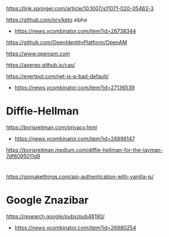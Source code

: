 https://link.springer.com/article/10.1007/s11071-020-05463-3

https://github.com/ory/keto alpha
* https://news.ycombinator.com/item?id=26738344

https://github.com/OpenIdentityPlatform/OpenAM

https://www.openiam.com

https://apereo.github.io/cas/


https://evertpot.com/jwt-is-a-bad-default/
* https://news.ycombinator.com/item?id=27136539

# Diffie-Hellman
https://borisreitman.com/privacy.html
* https://news.ycombinator.com/item?id=26898147

https://borisreitman.medium.com/diffie-hellman-for-the-layman-7df6095011d9

#
https://gomakethings.com/api-authentication-with-vanilla-js/

# Google Znazibar
https://research.google/pubs/pub48190/
* https://news.ycombinator.com/item?id=26980254